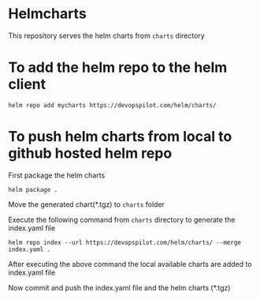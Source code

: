 # Helmcharts

This repository serves the helm charts from `charts` directory

# To add the helm repo to the helm client
```
helm repo add mycharts https://devopspilot.com/helm/charts/
```

# To push helm charts from local to github hosted helm repo
First package the helm charts
```
helm package .
```

Move the generated chart(*.tgz) to `charts` folder

Execute the following command from `charts` directory to generate the index.yaml file
```
helm repo index --url https://devopspilot.com/helm/charts/ --merge index.yaml .
```
After executing the above command the local available charts are added to index.yaml file

Now commit and push the index.yaml file and the helm charts (*.tgz)
